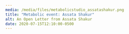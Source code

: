 ```yaml
---
media: /media/files/metabolicstudio_assatashakur.png
title: "Metabolic event: Assata Shakur"
alt: An Open Letter from Assata Shakur
date: 2020-07-15T12:10:00-0500
---
```

